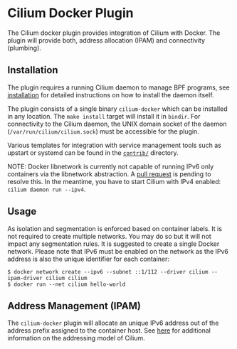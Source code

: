 # Cilium Docker Plugin

The Cilium docker plugin provides integration of Cilium with Docker. The plugin
will provide both, address allocation (IPAM) and connectivity (plumbing).

## Installation

The plugin requires a running Cilium daemon to manage BPF programs, see
[installation](installation.md) for detailed instructions on how to install
the daemon itself.

The plugin consists of a single binary `cilium-docker` which can be installed
in any location. The `make install` target will install it in `bindir`.
For connectivity to the Cilium daemon, the UNIX domain socket of the daemon
(`/var/run/cilium/cilium.sock`) must be accessible for the plugin.

Various templates for integration with service management tools such as
upstart or systemd can be found in the [`contrib/`](../contrib) directory.

NOTE: Docker libnetwork is currently not capable of running IPv6 only
containers via the libnetwork abstraction. A [pull request] is pending to
resolve this. In the meantime, you have to start Cilium with IPv4 enabled:
`cilium daemon run --ipv4`.

## Usage

As isolation and segmentation is enforced based on container labels. It is
not required to create multiple networks. You may do so but it will not
impact any segmentation rules. It is suggested to create a single Docker
network. Please note that IPv6 must be enabled on the network as the IPv6
address is also the unique identifier for each container:

```
$ docker network create --ipv6 --subnet ::1/112 --driver cilium --ipam-driver cilium cilium
$ docker run --net cilium hello-world
```

## Address Management (IPAM)

The `cilium-docker` plugin will allocate an unique IPv6 address out of the
address prefix assigned to the container host. See [here](model.md#prefix-list) for
additional information on the addressing model of Cilium.

[pull request]:https://github.com/docker/libnetwork/pull/826
